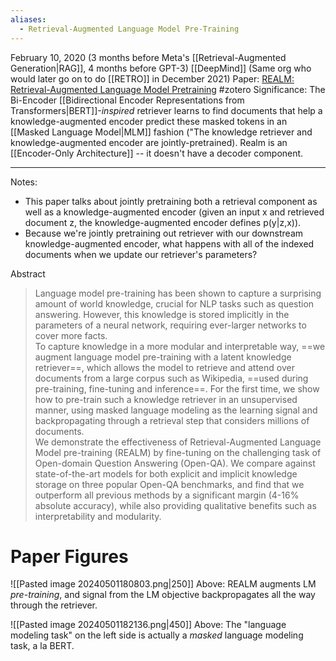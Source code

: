```yaml
---
aliases:
  - Retrieval-Augmented Language Model Pre-Training
---
```

February 10, 2020 (3 months before Meta's [[Retrieval-Augmented Generation|RAG]], 4 months before GPT-3)
[[DeepMind]] (Same org who would later go on to do [[RETRO]] in December 2021)
Paper: [REALM: Retrieval-Augmented Language Model Pretraining](https://arxiv.org/abs/2002.08909)
#zotero 
Significance: The Bi-Encoder [[Bidirectional Encoder Representations from Transformers|BERT]]-*inspired* retriever learns to find documents that help a knowledge-augmented encoder predict these masked tokens in an [[Masked Language Model|MLM]] fashion ("The knowledge retriever and knowledge-augmented encoder are jointly-pretrained). Realm is an [[Encoder-Only Architecture]] -- it doesn't have a decoder component.

---

Notes:
- This paper talks about jointly pretraining both a retrieval component as well as a knowledge-augmented encoder (given an input x and retrieved document z, the knowledge-augmented encoder defines p(y|z,x)).
- Because we're jointly pretraining out retriever with our downstream knowledge-augmented encoder, what happens with all of the indexed documents when we update our retriever's parameters?


Abstract
> Language model pre-training has been shown to capture a surprising amount of world knowledge, crucial for NLP tasks such as question answering. However, this knowledge is stored implicitly in the parameters of a neural network, requiring ever-larger networks to cover more facts.  
> To capture knowledge in a more modular and interpretable way, ==we augment language model pre-training with a latent knowledge retriever==, which allows the model to retrieve and attend over documents from a large corpus such as Wikipedia, ==used during pre-training, fine-tuning and inference==. For the first time, we show how to pre-train such a knowledge retriever in an unsupervised manner, using masked language modeling as the learning signal and backpropagating through a retrieval step that considers millions of documents.  
> We demonstrate the effectiveness of Retrieval-Augmented Language Model pre-training (REALM) by fine-tuning on the challenging task of Open-domain Question Answering (Open-QA). We compare against state-of-the-art models for both explicit and implicit knowledge storage on three popular Open-QA benchmarks, and find that we outperform all previous methods by a significant margin (4-16% absolute accuracy), while also providing qualitative benefits such as interpretability and modularity.


# Paper Figures

![[Pasted image 20240501180803.png|250]]
Above: REALM augments LM *pre-training*, and signal from the LM objective backpropagates all the way through the retriever.

![[Pasted image 20240501182136.png|450]]
Above: The "language modeling task" on the left side is actually a *masked* language modeling task, a la BERT.



